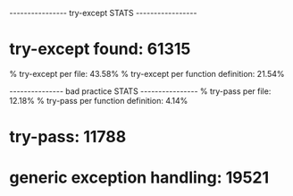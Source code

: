 ---------------- try-except STATS -----------------
# try-except found:                   61315
% try-except per file:                43.58%
% try-except per function definition: 21.54%

--------------- bad practice STATS ----------------
% try-pass per file:                  12.18%
% try-pass per function definition:   4.14%
# try-pass:                           11788
# generic exception handling:         19521